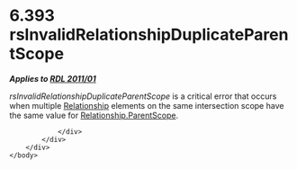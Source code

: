 <html dir="LTR" xmlns:mshelp="http://msdn.microsoft.com/mshelp" xmlns:ddue="http://ddue.schemas.microsoft.com/authoring/2003/5" xmlns:xlink="http://www.w3.org/1999/xlink" xmlns:tool="http://www.microsoft.com/tooltip">
    <head>
        <meta http-equiv="Content-Type" content="text/html; CHARSET=utf-8"></meta>
        <meta name="save" content="history"></meta>
        <title>6.393 rsInvalidRelationshipDuplicateParentScope</title>
        <xml>
            <mshelp:toctitle title="6.393 rsInvalidRelationshipDuplicateParentScope"></mshelp:toctitle>
            <mshelp:rltitle title="[MS-RDL]: rsInvalidRelationshipDuplicateParentScope"></mshelp:rltitle>
            <mshelp:keyword index="A" term="a818a753-1c03-47cb-a814-3dee493ed61f"></mshelp:keyword>
            <mshelp:attr name="DCSext.ContentType" value="open specification"></mshelp:attr>
            <mshelp:attr name="AssetID" value="a818a753-1c03-47cb-a814-3dee493ed61f"></mshelp:attr>
            <mshelp:attr name="TopicType" value="kbRef"></mshelp:attr>
            <mshelp:attr name="DCSext.Title" value="[MS-RDL]: rsInvalidRelationshipDuplicateParentScope" />
        </xml>
    </head>
    <body>
        <div id="header">
            <h1 class="heading">6.393 rsInvalidRelationshipDuplicateParentScope</h1>
        </div>
        <div id="mainSection">
            <div id="mainBody">
                <div id="allHistory" class="saveHistory"></div>
                <div id="sectionSection0" class="section" name="collapseableSection">
                    

<p><b><i>Applies to </i></b><a href="bf2bab1a-b608-4bcc-b718-1cc1baa9579c.htm"><b><i>RDL 2011/01</i></b></a></p>

<p><i>rsInvalidRelationshipDuplicateParentScope</i> is a
critical error that occurs when multiple <a href="6d1c77e5-1573-4ad6-8d2a-c507411ad94b.htm">Relationship</a> elements on
the same intersection scope have the same value for <a href="3f0ff121-3d39-4703-b34b-142b881e4604.htm">Relationship.ParentScope</a>.</p>


                </div>
            </div>
        </div>
    </body>
</html>
